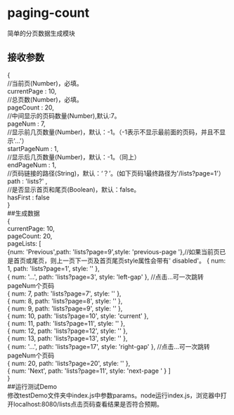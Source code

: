 # paging-count
简单的分页数据生成模块
## 接收参数
{  
//当前页(Number)，必填。  
currentPage : 10,  
//总页数(Number)，必填。  
pageCount : 20,  
//中间显示的页码数量(Number),默认:7。  
pageNum : 7,  
//显示前几页数量(Number)，默认：-1。（-1表示不显示最前面的页码，并且不显示'...'）  
startPageNum : 1,  
//显示后几页数量(Number)，默认：-1。（同上）  
endPageNum : 1,  
//页码链接的路径(String)，默认：‘？’。(如下页码1最终路径为'/lists?page=1'）  
path : 'lists?' ,   
//是否显示首页和尾页(Boolean)，默认：false。  
hasFirst : false  
}  
##生成数据  
{   
currentPage: 10,  
pageCount: 20,  
pageLists:   [  
     {num: 'Previous',path: 'lists?page=9',style: 'previous-page '},//如果当前页已是首页或尾页，则上一页下一页及首页尾页style属性会带有' disabled'。 
     { num: 1, path: 'lists?page=1', style: '' },  
     { num: '...', path: 'lists?page=3', style: 'left-gap' },  //点击...可一次跳转pageNum个页码  
     { num: 7, path: 'lists?page=7', style: '' },  
     { num: 8, path: 'lists?page=8', style: '' },  
     { num: 9, path: 'lists?page=9', style: '' },  
     { num: 10, path: 'lists?page=10', style: 'current' },  
     { num: 11, path: 'lists?page=11', style: '' },  
     { num: 12, path: 'lists?page=12', style: '' },  
     { num: 13, path: 'lists?page=13', style: '' },  
     { num: '...', path: 'lists?page=17', style: 'right-gap' }, //点击...可一次跳转pageNum个页码   
     { num: 20, path: 'lists?page=20', style: '' },  
     { num: 'Next', path: 'lists?page=11', style: 'next-page ' } 
   ]   
}  
##运行测试Demo  
修改testDemo文件夹中index.js中参数params。node运行index.js，浏览器中打开localhost:8080/lists点击页码查看结果是否符合预期。
